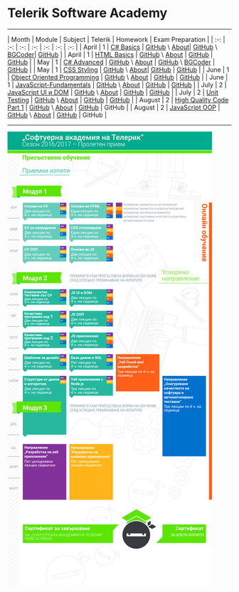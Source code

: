 # Telerik Software Academy

---

| Month | Module | Subject | Telerik | Homework | Exam Preparation |
| :-: | :-: | :-: | :-: | :-: | :-: | :-: |
| April | 1 |  [C# Basics](https://telerikacademy.com/Courses/Courses/Details/323) | [GitHub](https://github.com/TelerikAcademy/CSharp-Part-1) \ [About](http://academy.telerik.com/student-courses/programming/csharp-programming-part-1/about)| [GitHub](./Module-1/CSharp-Part-1) \ [BGCoder](http://bgcoder.com/Contests/#!/List/ByCategory/63/CSharp-Fundamentals-Homework)| [GitHub](./Module-1/CSharp-Part-1/07-Exam-Preparation) |
| April | 1 | [HTML Basics](https://telerikacademy.com/Courses/Courses/Details/324) | [GitHub](https://github.com/TelerikAcademy/HTML) \ [About](http://academy.telerik.com/student-courses/web-design-and-ui/html-fundamentals/about) | [GitHub](./Module-1/HTML) | [GitHub](./Module-1/HTML/06-Exam-Preparation) |
| May | 1 | [C# Advanced](https://telerikacademy.com/Courses/Courses/Details/331) | [GitHub](https://github.com/TelerikAcademy/CSharp-Part-2) \ [About](http://academy.telerik.com/student-courses/programming/csharp-programming-part-2/about) | [GitHub](./Module-1/CSharp-Part-2) \ [BGCoder](http://bgcoder.com/Contests/#!/List/ByCategory/64/CSharp-Advanced-Homework) | [GitHub](./Module-1/CSharp-Part-2/Exam-Preparation) |
| May | 1 | [CSS Styling](https://telerikacademy.com/Courses/Courses/Details/332) | [GitHub](https://github.com/TelerikAcademy/CSS) \ [About](http://academy.telerik.com/student-courses/web-design-and-ui/css-styling/about)| [GitHub](./Module-1/CSS/Homework) | [GitHub](./Module-1/CSS/Exam-Preparation) |
| June | 1 | [Object Oriented Programming](https://telerikacademy.com/Courses/Courses/Details/338) | [GitHub](https://github.com/TelerikAcademy/Object-Oriented-Programming) \ [About](http://academy.telerik.com/student-courses/programming/object-oriented-programming/about) | [GitHub](./Module-1/OOP/Homework) | [GitHub](./Module-1/OOP/Exam-Preparation) |
| June | 1 | [JavaScript-Fundamentals](http://telerikacademy.com/Courses/Courses/Details/339) | [GitHub](https://github.com/TelerikAcademy/JavaScript-Fundamentals) \ [About](http://academy.telerik.com/student-courses/web-design-and-ui/javascript-fundamentals/about) | [GitHub](./Module-1/JavaScript-Fundamentals/Homework) | [GitHub](Module-1/JavaScript-Fundamentals/Exam-Preparation) |
| July | 2 | [JavaScript UI и DOM](http://telerikacademy.com/Courses/Courses/Details/344) | [GitHub](https://github.com/TelerikAcademy/JavaScript-UI-and-DOM) \ [About](http://academy.telerik.com/student-courses/web-design-and-ui/javascript-ui-dom/about) | [GitHub](./Module-2/JavaScript-UI-and-DOM/Homework) | [GitHub](./Module-2/JavaScript-UI-and-DOM/Exam-Preparation) |
| July | 2 | [Unit Testing](http://telerikacademy.com/Courses/Courses/Details/345) | [GitHub](https://github.com/TelerikAcademy/High-Quality-Code-Unit-Testing) \ [About](http://academy.telerik.com/student-courses/programming/high-quality-code/about) | [GitHub](./Module-2/Unit-Testing/Homework) | [GitHub](./Module-2/Unit-Testing/Exam-Preparation) |
| August | 2 | [High Quality Code Part 1](http://telerikacademy.com/Courses/Courses/Details/347) | [GitHub](https://github.com/TelerikAcademy/High-Quality-Code-Part-1) \ [About](http://academy.telerik.com/student-courses/programming/high-quality-code-part-1/about) | [GitHub](./Module-2/HQC-Part-1/Homework) | GitHub |
| August | 2 | [JavaScript OOP](http://telerikacademy.com/Courses/Courses/Details/346) | [GitHub](https://github.com/TelerikAcademy/JavaScript-OOP) \ [About](http://academy.telerik.com/student-courses/web-design-and-ui/javascript-oop/about) | [GitHub](./Module-2/JavaScript-OOP/Homework) | GitHub |

---

![Telerik Academy Curriculum](./Sources/telerik-academy-curriculum.png)